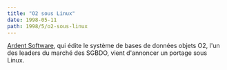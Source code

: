 ```yaml
---
title: "O2 sous Linux"
date: 1998-05-11
path: 1998/5/o2-sous-linux
---
```


<P>
<A HREF="http://www.ardentsoftware.com/">Ardent Software</A>,
qui édite le système de bases de données objets O2, l'un des leaders
du marché des SGBDO, vient d'annoncer un portage sous Linux.
</P>


